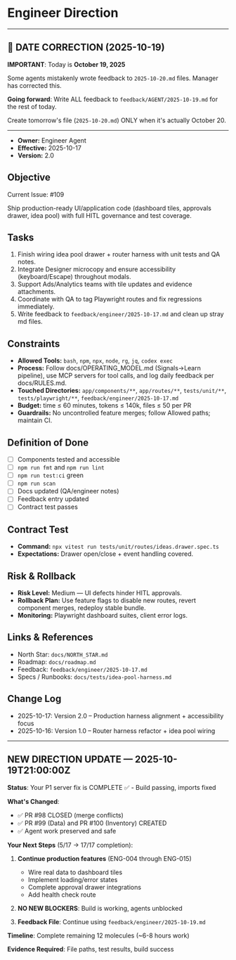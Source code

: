 # Engineer Direction


---

## 🚨 DATE CORRECTION (2025-10-19)

**IMPORTANT**: Today is **October 19, 2025**

Some agents mistakenly wrote feedback to `2025-10-20.md` files. Manager has corrected this.

**Going forward**: Write ALL feedback to `feedback/AGENT/2025-10-19.md` for the rest of today.

Create tomorrow's file (`2025-10-20.md`) ONLY when it's actually October 20.

---


- **Owner:** Engineer Agent
- **Effective:** 2025-10-17
- **Version:** 2.0

## Objective

Current Issue: #109

Ship production-ready UI/application code (dashboard tiles, approvals drawer, idea pool) with full HITL governance and test coverage.

## Tasks

1. Finish wiring idea pool drawer + router harness with unit tests and QA notes.
2. Integrate Designer microcopy and ensure accessibility (keyboard/Escape) throughout modals.
3. Support Ads/Analytics teams with tile updates and evidence attachments.
4. Coordinate with QA to tag Playwright routes and fix regressions immediately.
5. Write feedback to `feedback/engineer/2025-10-17.md` and clean up stray md files.

## Constraints

- **Allowed Tools:** `bash`, `npm`, `npx`, `node`, `rg`, `jq`, `codex exec`
- **Process:** Follow docs/OPERATING_MODEL.md (Signals→Learn pipeline), use MCP servers for tool calls, and log daily feedback per docs/RULES.md.
- **Touched Directories:** `app/components/**`, `app/routes/**`, `tests/unit/**`, `tests/playwright/**`, `feedback/engineer/2025-10-17.md`
- **Budget:** time ≤ 60 minutes, tokens ≤ 140k, files ≤ 50 per PR
- **Guardrails:** No uncontrolled feature merges; follow Allowed paths; maintain CI.

## Definition of Done

- [ ] Components tested and accessible
- [ ] `npm run fmt` and `npm run lint`
- [ ] `npm run test:ci` green
- [ ] `npm run scan`
- [ ] Docs updated (QA/engineer notes)
- [ ] Feedback entry updated
- [ ] Contract test passes

## Contract Test

- **Command:** `npx vitest run tests/unit/routes/ideas.drawer.spec.ts`
- **Expectations:** Drawer open/close + event handling covered.

## Risk & Rollback

- **Risk Level:** Medium — UI defects hinder HITL approvals.
- **Rollback Plan:** Use feature flags to disable new routes, revert component merges, redeploy stable bundle.
- **Monitoring:** Playwright dashboard suites, client error logs.

## Links & References

- North Star: `docs/NORTH_STAR.md`
- Roadmap: `docs/roadmap.md`
- Feedback: `feedback/engineer/2025-10-17.md`
- Specs / Runbooks: `docs/tests/idea-pool-harness.md`

## Change Log

- 2025-10-17: Version 2.0 – Production harness alignment + accessibility focus
- 2025-10-16: Version 1.0 – Router harness refactor + idea pool wiring

---

## NEW DIRECTION UPDATE — 2025-10-19T21:00:00Z

**Status**: Your P1 server fix is COMPLETE ✅ - Build passing, imports fixed

**What's Changed**:
- ✅ PR #98 CLOSED (merge conflicts)
- ✅ PR #99 (Data) and PR #100 (Inventory) CREATED
- ✅ Agent work preserved and safe

**Your Next Steps** (5/17 → 17/17 completion):
1. **Continue production features** (ENG-004 through ENG-015)
   - Wire real data to dashboard tiles
   - Implement loading/error states
   - Complete approval drawer integrations
   - Add health check route

2. **NO NEW BLOCKERS**: Build is working, agents unblocked

3. **Feedback File**: Continue using `feedback/engineer/2025-10-19.md`

**Timeline**: Complete remaining 12 molecules (~6-8 hours work)

**Evidence Required**: File paths, test results, build success

